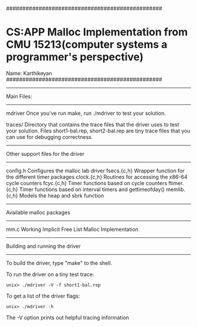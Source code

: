 ################################################
# CS:APP Malloc Implementation from CMU 15213(computer systems a programmer's perspective) 
Name:  Karthikeyan
################################################

***********
Main Files:
***********

mdriver
        Once you've run make, run ./mdriver to test your solution.

traces/
	Directory that contains the trace files that the driver uses
	to test your solution. Files short1-bal.rep, short2-bal.rep
	are tiny trace files that you can use for debugging correctness.

**********************************
Other support files for the driver
**********************************
config.h	Configures the malloc lab driver
fsecs.{c,h}	Wrapper function for the different timer packages
clock.{c,h}	Routines for accessing the x86-64 cycle counters
fcyc.{c,h}	Timer functions based on cycle counters
ftimer.{c,h}	Timer functions based on interval timers and gettimeofday()
memlib.{c,h}	Models the heap and sbrk function

***********************
Available malloc packages
***********************
mm.c            Working Implicit Free List Malloc Implementation
*******************************
Building and running the driver
*******************************
To build the driver, type "make" to the shell.

To run the driver on a tiny test trace:

	unix> ./mdriver -V -f short1-bal.rep

To get a list of the driver flags:

	unix> ./mdriver -h

The -V option prints out helpful tracing information
